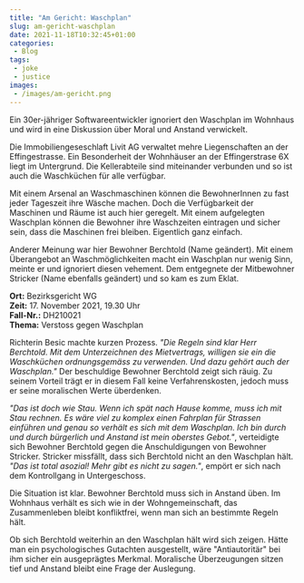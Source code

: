 ```yaml
---
title: "Am Gericht: Waschplan"
slug: am-gericht-waschplan
date: 2021-11-18T10:32:45+01:00
categories:
 - Blog
tags:
 - joke
 - justice
images:
 - /images/am-gericht.png
---
```


Ein 30er-jähriger Softwareentwickler ignoriert den Waschplan im Wohnhaus und wird in eine Diskussion über Moral und Anstand verwickelt.

<!--more-->

Die Immobiliengeseschlaft Livit AG verwaltet mehre Liegenschaften an der Effingestrasse. Ein Besonderheit der Wohnhäuser an der Effingerstrase 6X liegt im Untergrund. Die Kellerabteile sind miteinander verbunden und so ist auch die Waschküchen für alle verfügbar.

Mit einem Arsenal an Waschmaschinen können die BewohnerInnen zu fast jeder Tageszeit ihre Wäsche machen. Doch die Verfügbarkeit der Maschinen und Räume ist auch hier geregelt. Mit einem aufgelegten Waschplan können die Bewohner ihre Waschzeiten eintragen und sicher sein, dass die Maschinen frei bleiben. Eigentlich ganz einfach.

Anderer Meinung war hier Bewohner Berchtold (Name geändert). Mit einem Überangebot an Waschmöglichkeiten macht ein Waschplan nur wenig Sinn, meinte er und ignoriert diesen vehement. Dem entgegnete der Mitbewohner Stricker (Name ebenfalls geändert) und so kam es zum Eklat.

**Ort:** Bezirksgericht WG  
**Zeit:** 17. November 2021, 19.30 Uhr  
**Fall-Nr.:** DH210021  
**Thema:** Verstoss gegen Waschplan

Richterin Besic machte kurzen Prozess. *"Die Regeln sind klar Herr Berchtold. Mit dem Unterzeichnen des Mietvertrags, willigen sie ein die Waschküchen ordnungsgemäss zu verwenden. Und dazu gehört auch der Waschplan."* Der beschuldige Bewohner Berchtold zeigt sich räuig. Zu seinem Vorteil trägt er in diesem Fall keine Verfahrenskosten, jedoch muss er seine moralischen Werte überdenken.

*"Das ist doch wie Stau. Wenn ich spät nach Hause komme, muss ich mit Stau rechnen. Es wäre viel zu komplex einen Fahrplan für Strassen einführen und genau so verhält es sich mit dem Waschplan. Ich bin durch und durch bürgerlich und Anstand ist mein oberstes Gebot."*, verteidigte sich Bewohner Berchtold gegen die Anschuldigungen von Bewohner Stricker. Stricker missfällt, dass sich Berchtold nicht an den Waschplan hält. *"Das ist total asozial! Mehr gibt es nicht zu sagen."*, empört er sich nach dem Kontrollgang in Untergeschoss.

Die Situation ist klar. Bewohner Berchtold muss sich in Anstand üben. Im Wohnhaus verhält es sich wie in der Wohngemeinschaft, das Zusammenleben bleibt konfliktfrei, wenn man sich an bestimmte Regeln hält.

Ob sich Berchtold weiterhin an den Waschplan hält wird sich zeigen. Hätte man ein psychologisches Gutachten ausgestellt, wäre "Antiautoritär" bei ihm sicher ein ausgeprägtes Merkmal. Moralische Überzeugungen sitzen tief und Anstand bleibt eine Frage der Auslegung.